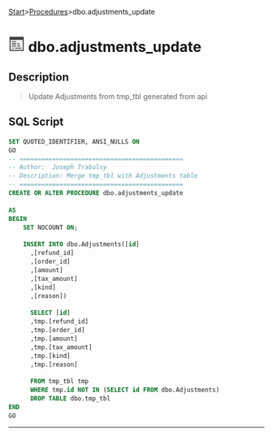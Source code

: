 [Start](../start.md)>[Procedures](Procedures.md)>dbo.adjustments_update

# ![logo](../Images/procedure.svg) dbo.adjustments_update

## <a name="#Description"></a>Description
> Update Adjustments from tmp_tbl generated from api
## <a name="#SqlScript"></a>SQL Script
```SQL
SET QUOTED_IDENTIFIER, ANSI_NULLS ON
GO
-- =============================================
-- Author:	Joseph Trabulsy
-- Description:	Merge tmp_tbl with Adjustments table
-- =============================================
CREATE OR ALTER PROCEDURE dbo.adjustments_update 

AS
BEGIN
	SET NOCOUNT ON;

	INSERT INTO dbo.Adjustments([id]
      ,[refund_id]
      ,[order_id]
      ,[amount]
      ,[tax_amount]
      ,[kind]
      ,[reason])
	  
	  SELECT [id]
      ,tmp.[refund_id]
      ,tmp.[order_id]
      ,tmp.[amount]
      ,tmp.[tax_amount]
      ,tmp.[kind]
      ,tmp.[reason]

	  FROM tmp_tbl tmp
	  WHERE tmp.id NOT IN (SELECT id FROM dbo.Adjustments)
	  DROP TABLE dbo.tmp_tbl
END
GO
```

___